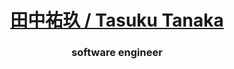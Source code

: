<h1 align="center">
  <div align="center">
    <a href="https://asterisk-cn.github.io/">田中祐玖 / Tasuku Tanaka</a>
  </div>
</h1>
<h3 align="center">software engineer</h3>
